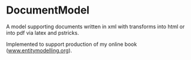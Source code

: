 # DocumentModel
A  model supporting documents written in xml with transforms into html or into pdf via latex and pstricks.

Implemented to support production of my online book (www.entitymodelling.org).
